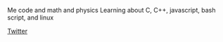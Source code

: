 Me code and math and physics
Learning about C, C++, javascript, bash script, and linux

[Twitter](https://twitter.com/NeemaVedant)

